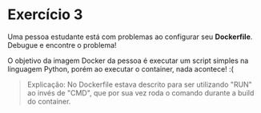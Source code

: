 # Exercício 3

Uma pessoa estudante está com problemas ao configurar seu **Dockerfile**. Debugue e encontre o problema!

O objetivo da imagem Docker da pessoa é executar um script simples na linguagem Python, porém ao executar o container, nada acontece! :(

> Explicação: No Dockerfile estava descrito para ser utilizando "RUN" ao invés de "CMD", que por sua vez roda o comando durante a build do container.
